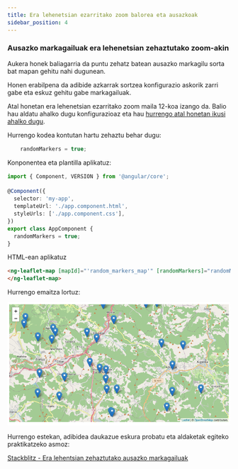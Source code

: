```yaml
---
title: Era lehenetsian ezarritako zoom balorea eta ausazkoak
sidebar_position: 4
---
```


### Ausazko markagailuak era lehenetsian zehaztutako zoom-akin

Aukera honek baliagarria da puntu zehatz batean ausazko markagilu sorta bat mapan gehitu nahi dugunean.

Honen erabilpena da adibide azkarrak sortzea konfigurazio askorik zarri gabe eta eskuz gehitu gabe markagailuak.

Atal honetan era lehenetsian ezarritako zoom maila 12-koa izango da. Balio hau aldatu ahalko dugu konfigurazioaz eta hau [hurrengo atal honetan ikusi ahalko dugu](./random-markers-select-zoom.md).

Hurrengo kodea kontutan hartu zehaztu behar dugu:

```typescript
    randomMarkers = true;
```

Konponentea eta plantilla aplikatuz:

```typescript
import { Component, VERSION } from '@angular/core';

@Component({
  selector: 'my-app',
  templateUrl: './app.component.html',
  styleUrls: ['./app.component.css'],
})
export class AppComponent {
  randomMarkers = true;
}

```

HTML-ean aplikatuz

```html
<ng-leaflet-map [mapId]="'random_markers_map'" [randomMarkers]="randomMarkers">
</ng-leaflet-map>
```

Hurrengo emaitza lortuz:

![Random Markers with Default Zoom level](https://raw.githubusercontent.com/mugan86/i18n-ng-leaflet-doc/master/.gitbook/assets/07-random-default-zoom.png)

Hurrengo estekan, adibidea daukazue eskura probatu eta aldaketak egiteko praktikatzeko asmoz:

[Stackblitz - Era lehentsian zehaztutako ausazko markagailuak](https://stackblitz.com/edit/angular-leaflet-map-random-markers?embed=1&file=src/app/app.component.ts&theme=dark)

